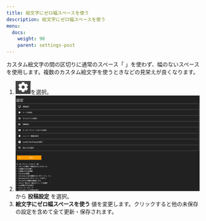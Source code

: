 ```yaml
---
title: 絵文字にゼロ幅スペースを使う
description: 絵文字にゼロ幅スペースを使う
menu:
  docs:
    weight: 90
    parent: settings-post
---
```



カスタム絵文字の間の区切りに通常のスペース「 」を使わず、幅のないスペースを使用します。複数のカスタム絵文字を使うときなどの見栄えが良くなります。
1. ![settings1](https://raw.githubusercontent.com/cutls/TheDeskDocs/master/media/settings1.png)を選択。
1. ![settings2](https://raw.githubusercontent.com/cutls/TheDeskDocs/master/media/settings2.png)から __投稿設定__ を選択。
1.  __絵文字にゼロ幅スペースを使う__ 値を変更します。クリックすると他の未保存の設定を含めて全て更新・保存されます。
